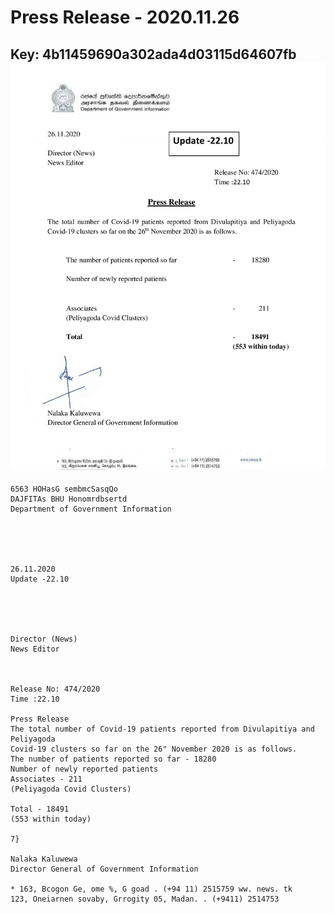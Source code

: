 # Press Release - 2020.11.26 
Key: 4b11459690a302ada4d03115d64607fb 
![img](img/4b11459690a302ada4d03115d64607fb.jpg)
---
```
6563 HOHasG sembmcSasqQo
DAJFITAs BHU Honomrdbsertd
Department of Government Information

 

 

26.11.2020
Update -22.10

 

 

Director (News)
News Editor

 

Release No: 474/2020
Time :22.10

Press Release
The total number of Covid-19 patients reported from Divulapitiya and Peliyagoda
Covid-19 clusters so far on the 26" November 2020 is as follows.
The number of patients reported so far - 18280
Number of newly reported patients
Associates - 211
(Peliyagoda Covid Clusters)

Total - 18491
(553 within today)

7}

Nalaka Kaluwewa
Director General of Government Information

* 163, Bcogon Ge, ome %, G goad . (+94 11) 2515759 ww. news. tk
123, Oneiarnen sovaby, Grrogity 05, Madan. . (+9411) 2514753

```
